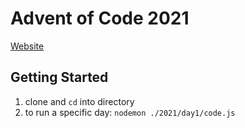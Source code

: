 # Advent of Code 2021
[Website](https://adventofcode.com/2021)

## Getting Started
1. clone and `cd` into directory
3. to run a specific day: `nodemon ./2021/day1/code.js`
